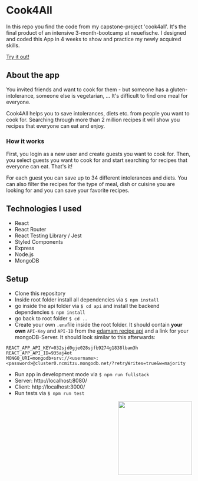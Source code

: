 # Cook4All 
In this repo you find the code from my capstone-project 'cook4all'. It's the final product of an intensive 3-month-bootcamp at neuefische. 
I designed and coded this App in 4 weeks to show and practice my newly acquired skills.

[Try it out!](https://capstone-cook4all.vercel.app/)

## About the app
You invited friends and want to cook for them - but someone has a gluten-intolerance, someone else is vegetarian, ... It's difficult to find one meal for everyone.

Cook4All helps you to save intolerances, diets etc. from people you want to cook for. Searching through more than 2 million recipes it will show you recipes that everyone can eat and enjoy.

### How it works
First, you login as a new user and create guests you want to cook for. 
Then, you select guests you want to cook for and start searching for recipes that everyone can eat. That's it!

For each guest you can save up to 34 different intolerances and diets.
You can also filter the recipes for the type of meal, dish or cuisine you are looking for and you can save your favorite recipes.

## Technologies I used
- React 
- React Router
- React Testing Library / Jest
- Styled Components
- Express
- Node.js
- MongoDB

## Setup
- Clone this repository
- Inside root folder install all dependencies via ``$ npm install``
- go inside the api folder via ``$ cd api`` and install the backend dependencies ``$ npm install``
- go back to root folder ``$ cd ..``
- Create your own ``.env``file inside the root folder. It should contain **your own** ``API-Key`` and ``API-ID`` from the [edamam recipe api](https://developer.edamam.com/edamam-recipe-api) and a link for your mongoDB-Server. It should look similar to this afterwards:

```
REACT_APP_API_KEY=032sjd0gje028sjfb9274g1838lbam3h
REACT_APP_API_ID=935aj4ot
MONGO_URI=mongodb+srv://<username>:<password>@cluster0.ncmitzu.mongodb.net/?retryWrites=true&w=majority
```

- Run app in development mode via ``$ npm run fullstack``
- Server: http://localhost:8080/
- Client: http://localhost:3000/
- Run tests via ``$ npm run test``

<img src="https://user-images.githubusercontent.com/79710919/202211861-9a638cbb-5e67-48a3-9725-dd4f49fa1073.svg" width=200 align="right"/>
